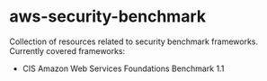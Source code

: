# aws-security-benchmark
Collection of resources related to security benchmark frameworks.
Currently covered frameworks:
- CIS Amazon Web Services Foundations Benchmark 1.1
